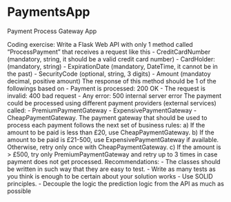 # PaymentsApp
Payment Process Gateway App

Coding exercise: Write a Flask Web API with only 1 method called “ProcessPayment” that receives a request like this - CreditCardNumber (mandatory, string, it should be a valid credit card number) - CardHolder: (mandatory, string) - ExpirationDate (mandatory, DateTime, it cannot be in the past) - SecurityCode (optional, string, 3 digits) - Amount (mandatoy decimal, positive amount) The response of this method should be 1 of the followings based on - Payment is processed: 200 OK - The request is invalid: 400 bad request - Any error: 500 internal server error The payment could be processed using different payment providers (external services) called: - PremiumPaymentGateway - ExpensivePaymentGateway - CheapPaymentGateway. The payment gateway that should be used to process each payment follows the next set of business rules: a) If the amount to be paid is less than £20, use CheapPaymentGateway. b) If the amount to be paid is £21-500, use ExpensivePaymentGateway if available. Otherwise, retry only once with CheapPaymentGateway. c) If the amount is > £500, try only PremiumPaymentGateway and retry up to 3 times in case payment does not get processed. Recommendations: - The classes should be written in such way that they are easy to test. - Write as many tests as you think is enough to be certain about your solution works - Use SOLID principles. - Decouple the logic the prediction logic from the API as much as possible
